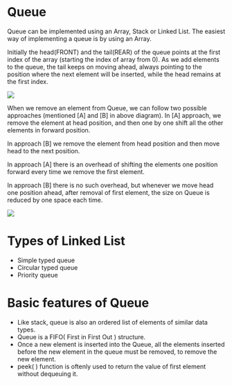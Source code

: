 # Queue

Queue can be implemented using an Array, Stack or Linked List. The easiest way of implementing a queue is by using an Array.

Initially the head(FRONT) and the tail(REAR) of the queue points at the first index of the array (starting the index of array from 0). As we add elements to the queue, the tail keeps on moving ahead, always pointing to the position where the next element will be inserted, while the head remains at the first index.

<image src="https://user-images.githubusercontent.com/23179810/38057927-b777ccda-32e9-11e8-9cff-3b1f8ea27588.png"/>

When we remove an element from Queue, we can follow two possible approaches (mentioned [A] and [B] in above diagram). In [A] approach, we remove the element at head position, and then one by one shift all the other elements in forward position.

In approach [B] we remove the element from head position and then move head to the next position.

In approach [A] there is an overhead of shifting the elements one position forward every time we remove the first element.

In approach [B] there is no such overhead, but whenever we move head one position ahead, after removal of first element, the size on Queue is reduced by one space each time.


<image src="https://user-images.githubusercontent.com/23179810/38057693-e664c5a8-32e8-11e8-9feb-ea2ab0c04ac9.gif"/>

# Types of Linked List
* Simple typed queue
* Circular typed queue
* Priority queue

# Basic features of Queue

* Like stack, queue is also an ordered list of elements of similar data types.
* Queue is a FIFO( First in First Out ) structure.
* Once a new element is inserted into the Queue, all the elements inserted before the new element in the queue must be removed, to remove the new element.
* peek( ) function is oftenly used to return the value of first element without dequeuing it.


